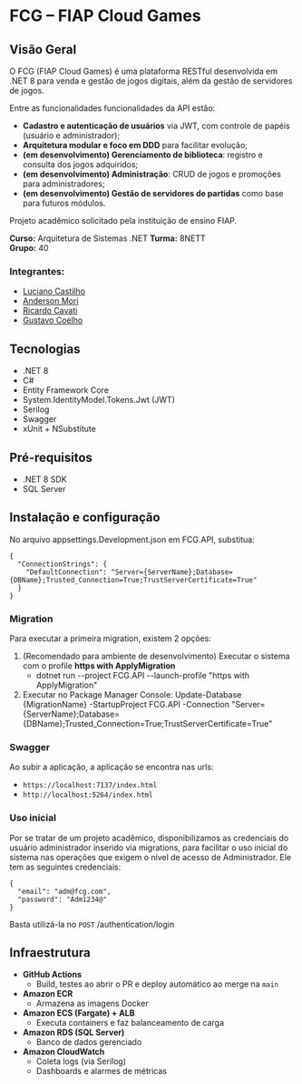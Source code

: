 # FCG – FIAP Cloud Games

## Visão Geral  

O FCG (FIAP Cloud Games) é uma plataforma RESTful desenvolvida em .NET 8 para venda e gestão de jogos digitais, além da gestão de servidores de jogos. 

Entre as funcionalidades funcionalidades da API estão:

- **Cadastro e autenticação de usuários** via JWT, com controle de papéis (usuário e administrador);
- **Arquitetura modular e foco em DDD** para facilitar evolução;
- **(em desenvolvimento) Gerenciamento de biblioteca**: registro e consulta dos jogos adquiridos;
- **(em desenvolvimento) Administração**: CRUD de jogos e promoções para administradores;
- **(em desenvolvimento) Gestão de servidores de partidas** como base para futuros módulos. 

Projeto acadêmico solicitado pela instituição de ensino FIAP.

**Curso:** Arquitetura de Sistemas .NET
**Turma:** 8NETT  
**Grupo:** 40

### Integrantes:
- [Luciano Castilho](https://github.com/lcastilho)
- [Anderson Mori](https://github.com/AndersonMori)
- [Ricardo Cavati](https://github.com/RicardoKromerCavati)
- [Gustavo Coelho](https://github.com/GustavoCoelho1705)

## Tecnologias  
- .NET 8
- C#
- Entity Framework Core
- System.IdentityModel.Tokens.Jwt (JWT)
- Serilog
- Swagger
- xUnit + NSubstitute

## Pré-requisitos  
- .NET 8 SDK
- SQL Server

## Instalação e configuração  
No arquivo appsettings.Development.json em FCG.API, substitua:
```
{
  "ConnectionStrings": {
    "DefaultConnection": "Server={ServerName};Database={DBName};Trusted_Connection=True;TrustServerCertificate=True"
  }
}
```

### Migration
Para executar a primeira migration, existem 2 opções:
1. (Recomendado para ambiente de desenvolvimento) Executar o sistema com o profile **https with ApplyMigration**
    - dotnet run --project FCG.API --launch-profile "https with ApplyMigration"
2. Executar no Package Manager Console: Update-Database {MigrationName} -StartupProject FCG.API -Connection "Server={ServerName};Database={DBName};Trusted_Connection=True;TrustServerCertificate=True"

### Swagger
Ao subir a aplicação, a aplicação se encontra nas urls:
- `https://localhost:7137/index.html`
- `http://localhost:5264/index.html`

### Uso inicial
Por se tratar de um projeto acadêmico, disponibilizamos as credenciais do usuário administrador inserido via migrations, para facilitar o uso inicial do sistema nas operações que exigem o nível de acesso de Administrador. Ele tem as seguintes credenciais:

```
{
  "email": "adm@fcg.com",
  "password": "Adm1234@"
}
```

Basta utilizá-la no `POST` /authentication/login

## Infraestrutura
- **GitHub Actions**  
  - Build, testes ao abrir o PR e deploy automático ao merge na `main`  
- **Amazon ECR**  
  - Armazena as imagens Docker
- **Amazon ECS (Fargate) + ALB**  
  - Executa containers e faz balanceamento de carga  
- **Amazon RDS (SQL Server)**  
  - Banco de dados gerenciado  
- **Amazon CloudWatch**  
  - Coleta logs (via Serilog)  
  - Dashboards e alarmes de métricas 